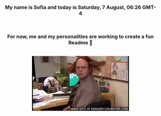 


<div align="center">
<h3 >My name is Sofia and today is Saturday, 7 August, 06:26 GMT-4</h3><br>
<h3 >For now, me and my personalities are working to create a fun Readme 👋
</h3><br>
<img src='img/dwight.gif' alt='working...'/>
</div>
